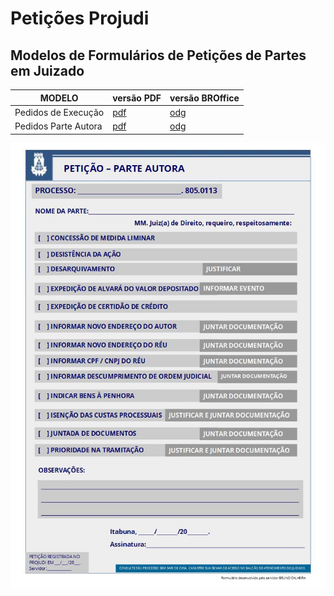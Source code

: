 # Petições Projudi

## Modelos de Formulários de Petições de Partes em Juizado

MODELO | versão PDF | versão BROffice
-------|------------|-----------------
Pedidos de Execução |[pdf](Petição_EXECUÇÃO.pdf) |[odg](Petição_EXECUÇÃO.odg)
Pedidos Parte Autora |[pdf](Petição_PARTE_AUTORA.pdf) |[odg](Petição_PARTE_AUTORA.odg)

![Petição_PARTE_AUTORA](Petição_PARTE_AUTORA.jpg)


